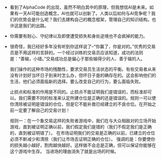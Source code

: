 - 看到了AlphaCode 的出现，虽然不明白其中的原理，但我想信AI是未来。如果有一天AI可能创造概念，AI也就可以创新了。人类以后如何与AI竞争呢？我们的优势会是什么呢？我们去建构自己的概念框架，管理自己的知识结构。也许这是我们的出路。
- 你需要有耐心、守纪律以及即使遭受损失和身处逆境也不会疯掉的能力。
- 很奇怪，我已经好多年没有听到你这样说了–“你赢了，你是对的。”优秀的交易员是不用这样的言辞的。一个经过训练的交易员应该知道，成功的法则是：“善输，小错。”交易成功总是偏心于那些输得少的人、善于输的人。
  
  我们操作的这种市场的残酷性，要求交易员生活状态的平衡。有些交易者从来没有计划好当坏日子到来时怎么办，但坏日子是的确存在的。这会影响他们的生活，他们必须面临新的选择。要么改变自己的行为，要么面临失败。
  
  止损点和标准的作用是不同的。止损点不能证明我们是错误的，而标准却可以。我们需要不同的标准来认定所建仓位是正确的还是错误的。规则一可以使你清除被证明是错误的仓位，但是它不能补救已经建立的不良仓位。在开始之前一定要了解自己的交易计划！
  
  规则一：在一个象交易这样的失败者游戏中，我们在与大众相敌对的立场开始游戏，直到被证明正确以前，我们假定我们是错的（我们不假定我们是正确的，直到被证明错了）。 在市场证明我们的交易是正确的以前，已建立的仓位必须不断减少和清除（我们让市场去证明正确的仓位）。 强调的是：你要使你的损失越小越好，割肉越快越好。这样做不会总是正确，但可以保证你能够在这个游戏中生存。 当进场的理由消失了就是出场的时候。